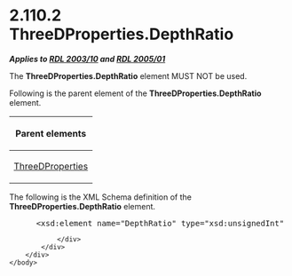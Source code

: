 <html dir="LTR" xmlns:mshelp="http://msdn.microsoft.com/mshelp" xmlns:ddue="http://ddue.schemas.microsoft.com/authoring/2003/5" xmlns:xlink="http://www.w3.org/1999/xlink" xmlns:tool="http://www.microsoft.com/tooltip">
    <head>
        <meta http-equiv="Content-Type" content="text/html; CHARSET=utf-8"></meta>
        <meta name="save" content="history"></meta>
        <title>2.110.2 ThreeDProperties.DepthRatio</title>
        <xml>
            <mshelp:toctitle title="2.110.2 ThreeDProperties.DepthRatio"></mshelp:toctitle>
            <mshelp:rltitle title="[MS-RDL]: ThreeDProperties.DepthRatio"></mshelp:rltitle>
            <mshelp:keyword index="A" term="d11fc6f1-f5e4-48c1-8a64-3a14814f62c0"></mshelp:keyword>
            <mshelp:attr name="DCSext.ContentType" value="open specification"></mshelp:attr>
            <mshelp:attr name="AssetID" value="d11fc6f1-f5e4-48c1-8a64-3a14814f62c0"></mshelp:attr>
            <mshelp:attr name="TopicType" value="kbRef"></mshelp:attr>
            <mshelp:attr name="DCSext.Title" value="[MS-RDL]: ThreeDProperties.DepthRatio" />
        </xml>
    </head>
    <body>
        <div id="header">
            <h1 class="heading">2.110.2 ThreeDProperties.DepthRatio</h1>
        </div>
        <div id="mainSection">
            <div id="mainBody">
                <div id="allHistory" class="saveHistory"></div>
                <div id="sectionSection0" class="section" name="collapseableSection">
                    

<p><b><i>Applies to </i></b><a href="a7e2ad00-07c8-4f6d-80ab-3ad55df7b233.html"><b><i>RDL 2003/10</i></b></a><b>
<i>and </i></b><a href="3ebe2912-4958-4832-b391-cad1f5e13338.html"><b><i>RDL 2005/01</i></b></a></p>

<p>The <b>ThreeDProperties.DepthRatio</b> element MUST NOT be
used. </p>

<p>Following is the parent element of the <b>ThreeDProperties.DepthRatio</b>
element.</p>

<table>
 <thead>
  <tr>
   <th>
   <p>Parent elements</p>
   </th>
  </tr>
 </thead>
 <tr>
  <td>
  <p><a href="2617763c-2b85-4f0d-9e3f-1828abb52b23.html">ThreeDProperties</a></p>
  </td>
 </tr>
</table>

<p>The following is the XML Schema definition of the <b>ThreeDProperties.DepthRatio</b>
element.</p>

<dl>
<dd>
<div><pre> &lt;xsd:element name=&quot;DepthRatio&quot; type=&quot;xsd:unsignedInt&quot; minOccurs=&quot;0&quot; /&gt;
</pre></div>
</dd></dl>


                </div>
            </div>
        </div>
    </body>
</html>